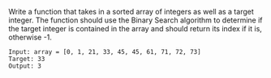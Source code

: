 Write a function that takes in a sorted array of integers as well as a target integer.
The function should use the Binary Search algorithm to determine if the target integer is contained in the array and should return its index if it is, otherwise -1.

```
Input: array = [0, 1, 21, 33, 45, 45, 61, 71, 72, 73]
Target: 33
Output: 3
```

